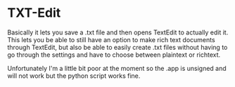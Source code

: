 # TXT-Edit
Basically it lets you save a .txt file and then opens TextEdit to actually edit it. This lets you be able to still have an option to make rich text documents through TextEdit, but also be able to easily create .txt files without having to go through the settings and have to choose between plaintext or richtext.

Unfortunately I'm a little bit poor at the moment so the .app is unsigned and will not work but the python script works fine.
